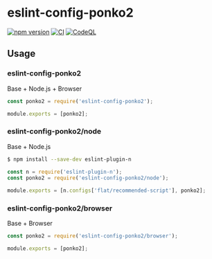 # eslint-config-ponko2

[![npm version](https://badge.fury.io/js/eslint-config-ponko2.svg)](https://badge.fury.io/js/eslint-config-ponko2)
[![CI](https://github.com/ponko2/eslint-config-ponko2/actions/workflows/ci.yml/badge.svg)](https://github.com/ponko2/eslint-config-ponko2/actions/workflows/ci.yml)
[![CodeQL](https://github.com/ponko2/eslint-config-ponko2/actions/workflows/github-code-scanning/codeql/badge.svg)](https://github.com/ponko2/eslint-config-ponko2/actions/workflows/github-code-scanning/codeql)

## Usage

### eslint-config-ponko2

Base + Node.js + Browser

```js
const ponko2 = require('eslint-config-ponko2');

module.exports = [ponko2];
```

### eslint-config-ponko2/node

Base + Node.js

```sh
$ npm install --save-dev eslint-plugin-n
```

```js
const n = require('eslint-plugin-n');
const ponko2 = require('eslint-config-ponko2/node');

module.exports = [n.configs['flat/recommended-script'], ponko2];
```

### eslint-config-ponko2/browser

Base + Browser

```js
const ponko2 = require('eslint-config-ponko2/browser');

module.exports = [ponko2];
```
